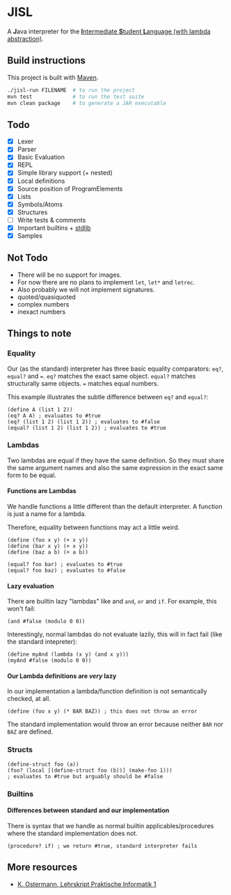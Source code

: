 # JISL
A **J**ava interpreter for the [**I**ntermediate **S**tudent **L**anguage (with lambda abstraction)](https://docs.racket-lang.org/htdp-langs/intermediate-lam.html).

## Build instructions
This project is built with [Maven](https://maven.apache.org/).
```sh
./jisl-run FILENAME  # to run the project
mvn test             # to run the test suite
mvn clean package    # to generate a JAR executable
```

## Todo
- [x] Lexer
- [x] Parser
- [x] Basic Evaluation
- [x] REPL
- [x] Simple library support (+ nested)
- [x] Local definitions
- [x] Source position of ProgramElements
- [x] Lists
- [x] Symbols/Atoms
- [x] Structures
- [ ] Write tests & comments
- [x] Important builtins + [stdlib](./stdlib.rkt)
- [x] Samples

## Not Todo
- There will be no support for images.
- For now there are no plans to implement `let`, `let*` and `letrec`.
- Also probably we will not implement signatures.
- quoted/quasiquoted
- complex numbers
- inexact numbers

## Things to note

### Equality
Our (as the standard) interpreter has three basic equality comparators:
`eq?`, `equal?` and `=`.
`eq?` matches the exact same object.
`equal?` matches structurally same objects.
`=` matches equal numbers.

This example illustrates the subtle difference between `eq?` and `equal?`:
```racket
(define A (list 1 2))
(eq? A A) ; evaluates to #true
(eq? (list 1 2) (list 1 2)) ; evaluates to #false
(equal? (list 1 2) (list 1 2)) ; evaluates to #true
```

### Lambdas
Two lambdas are equal if they have the same definition.
So they must share the same argument names and also the same expression in the exact same form to be equal.

#### Functions are Lambdas
We handle functions a little different than the default interpreter.
A function is just a name for a lambda.

Therefore, equality between functions may act a little weird.
```racket
(define (foo x y) (+ x y))
(define (bar x y) (+ x y))
(define (baz a b) (+ a b))

(equal? foo bar) ; evaluates to #true
(equal? foo baz) ; evaluates to #false
```

#### Lazy evaluation
There are builtin lazy "lambdas" like and `and`, `or` and `if`.
For example, this won't fail:
```racket
(and #false (modulo 0 0))
```
Interestingly, normal lambdas do not evaluate lazily,
this will in fact fail (like the standard intepreter):
```racket
(define myAnd (lambda (x y) (and x y)))
(myAnd #false (modulo 0 0))
```

#### Our Lambda definitions are _very_ lazy
In our implementation a lambda/function definition is
not semantically checked, at all.
```racket
(define (foo x y) (* BAR BAZ)) ; this does not throw an error
```
The standard implementation would throw an error because neither `BAR` nor `BAZ`
are defined.

### Structs
```racket
(define-struct foo (a))
(foo? (local [(define-struct foo (b))] (make-foo 1)))
; evaluates to #true but arguably should be #false
```

### Builtins

#### Differences between standard and our implementation
There is syntax that we handle as normal builtin applicables/procedures
where the standard implementation does not.
```racket
(procedure? if) ; we return #true, standard interpreter fails
```

## More resources
- [K. Ostermann, Lehrskript Praktische Informatik 1](https://ps-tuebingen.github.io/informatik-1-skript/)
